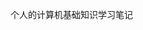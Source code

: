 <!--
 * @Autor: Guo Kainan
 * @Date: 2021-08-28 11:07:15
 * @LastEditors: Guo Kainan
 * @LastEditTime: 2021-08-28 11:08:49
 * @Description: 
-->
个人的计算机基础知识学习笔记